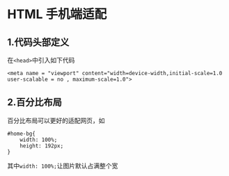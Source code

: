 
HTML 手机端适配  
=============
1.代码头部定义
-------------
在`<head>`中引入如下代码  
```
<meta name = "viewport" content="width=device-width,initial-scale=1.0 user-scalable = no , maximum-scale=1.0">
```
2.百分比布局
-------------
百分比布局可以更好的适配网页，如
```
#home-bg{
    width: 100%;
    height: 192px;
}
```
其中`width: 100%;`让图片默认占满整个宽